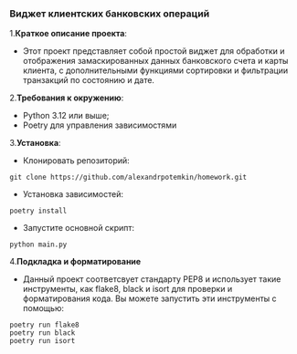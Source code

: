 ### Виджет клиентских банковских операций

1.**Краткое описание проекта**:
- Этот проект представляет собой простой виджет для обработки и отображения замаскированных данных банковского счета и карты клиента, с дополнительными функциями сортировки и фильтрации транзакций по состоянию и дате.

2.**Требования к окружению**:
- Python 3.12 или выше;
- Poetry для управления зависимостями

3.**Установка**:
- Клонировать репозиторий:
  
`git clone https://github.com/alexandrpotemkin/homework.git`
- Установка зависимостей:
  
`poetry install`
- Запустите основной скрипт:
  
`python main.py`

4.**Подкладка и форматирование**
- Данный проект соответсвует стандарту PEP8 и использует такие инструменты, как flake8, black и isort для проверки и форматирования кода. Вы можете запустить эти инструменты с помощью:
```
poetry run flake8
poetry run black
poetry run isort
```
